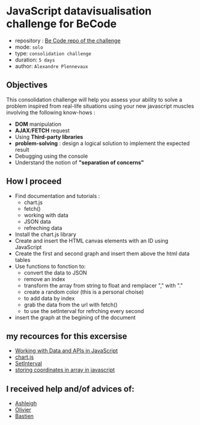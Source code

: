 # JavaScript datavisualisation challenge for BeCode

 
- repository : [Be Code repo of the challenge](https://github.com/becodeorg/BXL-Swartz-3-21/tree/master/05-Javascript/javascript-data-visualisation)
- mode: `solo`  
- type: `consolidation challenge`  
- duration: `5 days`  
- author: `Alexandre Plennevaux`  

## Objectives
This consolidation challenge will help you assess your ability to solve a problem inspired from real-life situations using your new javascript muscles involving the following know-hows :

- **DOM** manipulation
- **AJAX**/**FETCH** request
- Using **Third-party libraries**
- **problem-solving** : design a logical solution to implement the expected result
- Debugging using the console
- Understand the notion of **"separation of concerns"**

## How I proceed

* Find documentation and tutorials : 
   * chart.js 
   * fetch()
   * working with data
   * JSON data
   * refreching data
* Install the chart.js library 
* Create and insert the HTML canvas elements with an ID using JavaScript
* Create the first and second graph and insert them above the html data tables
* Use functions to fonction to:
    * convert the data to JSON
    * remove an index
    * transform the array from string to float and remplacer "," with "."
    * create a random color (this is a personal choise)
    * to add data by index
    * grab the data from the url with fetch()
    * to use the setInterval for refrching every second
* insert the graph at the begining of the document

## my recources for this excersise 

* [Working with Data and APIs in JavaScript](https://www.youtube.com/watch?v=DbcLg8nRWEg&list=PLRqwX-V7Uu6YxDKpFzf_2D84p0cyk4T7X)
* [chart.js](https://www.chartjs.org/)
* [SetInterval](https://www.w3schools.com/js/js_timing.asp)
* [storing coordinates in array in javascript](https://stackoverflow.com/questions/7030229/storing-coordinates-in-array-in-javascript)


## I received help and/of advices of:

* [Ashleigh](https://github.com/AshleighTempleton)
* [Olivier](https://github.com/OlivierPeeters73)
* [Bastien](https://github.com/loonyT)


